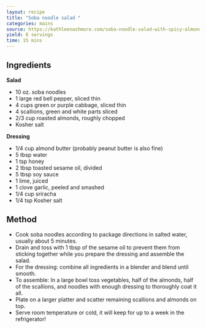 ```yaml
---
layout: recipe
title: "Soba noodle salad "
categories: mains
source: https://kathleenashmore.com/soba-noodle-salad-with-spicy-almond-dressing-vegetarian/
yield: 6 servings
time: 15 mins
---
```

## Ingredients

**Salad**

* 10 oz. soba noodles
* 1 large red bell pepper, sliced thin
* 4 cups green or purple cabbage, sliced thin
* 4 scallions, green and white parts sliced
* 2/3 cup roasted almonds, roughly chopped
* Kosher salt

**Dressing**

* 1/4 cup almond butter (probably peanut butter is also fine)
* 5 tbsp water
* 1 tsp honey
* 2 tbsp toasted sesame oil, divided
* 5 tbsp soy sauce
* 1 lime, juiced
* 1 clove garlic, peeled and smashed
* 1/4 cup sriracha
* 1/4 tsp Kosher salt

## Method

* Cook soba noodles according to package directions in salted water, usually about 5 minutes.
* Drain and toss with 1 tbsp of the sesame oil to prevent them from sticking together while you prepare the dressing and assemble the salad.
* For the dressing: combine all ingredients in a blender and blend until smooth.
* To assemble: In a large bowl toss vegetables, half of the almonds, half of the scallions, and noodles with enough dressing to thoroughly coat it all.
* Plate on a larger platter and scatter remaining scallions and almonds on top.
* Serve room temperature or cold, it will keep for up to a week in the refrigerator!